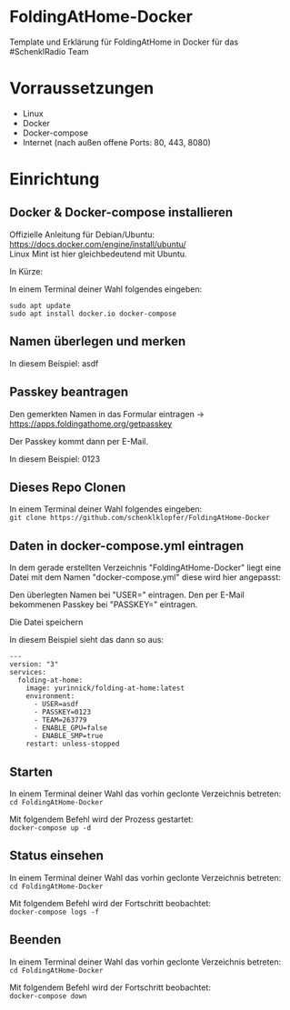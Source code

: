 # FoldingAtHome-Docker

Template und Erklärung für FoldingAtHome in Docker für das #SchenklRadio Team

# Vorraussetzungen

- Linux
- Docker
- Docker-compose
- Internet (nach außen offene Ports: 80, 443, 8080)

# Einrichtung

## Docker & Docker-compose installieren

Offizielle Anleitung für Debian/Ubuntu: https://docs.docker.com/engine/install/ubuntu/  
Linux Mint ist hier gleichbedeutend mit Ubuntu.

In Kürze:

In einem Terminal deiner Wahl folgendes eingeben:  
```
sudo apt update
sudo apt install docker.io docker-compose
```

## Namen überlegen und merken

In diesem Beispiel: asdf

## Passkey beantragen

Den gemerkten Namen in das Formular eintragen
-> https://apps.foldingathome.org/getpasskey

Der Passkey kommt dann per E-Mail.

In diesem Beispiel: 0123

## Dieses Repo Clonen

In einem Terminal deiner Wahl folgendes eingeben:  
`git clone https://github.com/schenklklopfer/FoldingAtHome-Docker`

## Daten in docker-compose.yml eintragen

In dem gerade erstellten Verzeichnis "FoldingAtHome-Docker" liegt eine Datei mit dem Namen "docker-compose.yml" diese wird hier angepasst:

Den überlegten Namen bei "USER=" eintragen.
Den per E-Mail bekommenen Passkey bei "PASSKEY=" eintragen.

Die Datei speichern

In diesem Beispiel sieht das dann so aus:
```
---
version: "3"
services:
  folding-at-home:
    image: yurinnick/folding-at-home:latest
    environment:
      - USER=asdf
      - PASSKEY=0123
      - TEAM=263779
      - ENABLE_GPU=false
      - ENABLE_SMP=true
    restart: unless-stopped

```
## Starten

In einem Terminal deiner Wahl das vorhin geclonte Verzeichnis betreten:  
`cd FoldingAtHome-Docker`

Mit folgendem Befehl wird der Prozess gestartet:  
`docker-compose up -d`

## Status einsehen

In einem Terminal deiner Wahl das vorhin geclonte Verzeichnis betreten:  
`cd FoldingAtHome-Docker`

Mit folgendem Befehl wird der Fortschritt beobachtet:  
`docker-compose logs -f`

## Beenden

In einem Terminal deiner Wahl das vorhin geclonte Verzeichnis betreten:  
`cd FoldingAtHome-Docker`

Mit folgendem Befehl wird der Fortschritt beobachtet:  
`docker-compose down`
